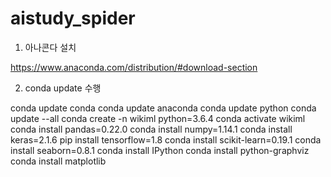 # aistudy_spider
 
1. 아나콘다 설치

https://www.anaconda.com/distribution/#download-section

2. conda update 수행

 conda update conda
 conda update anaconda
 conda update python
 conda update --all
 conda create -n wikiml python=3.6.4
 conda activate wikiml
 conda install pandas=0.22.0
 conda install numpy=1.14.1
 conda install keras=2.1.6
 pip install tensorflow=1.8
 conda install scikit-learn=0.19.1
 conda install seaborn=0.8.1
 conda install IPython
 conda install python-graphviz
 conda install matplotlib
